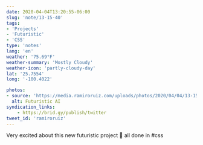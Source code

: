 ```yaml
---
date: 2020-04-04T13:20:55-06:00
slug: 'note/13-15-40'
tags:
- 'Projects'
- 'Futuristic'
- 'CSS'
type: 'notes'
lang: 'en'
weather: '75.69°F'
weather-summary: 'Mostly Cloudy'
weather-icon: 'partly-cloudy-day'
lat: '25.7554'
long: '-100.4022'

photos:
- source: 'https://media.ramiroruiz.com/uploads/photos/2020/04/04/13-15-40/futuristic-ai.mov'
  alt: Futuristic AI
syndication_links:
    - https://brid.gy/publish/twitter
tweet_id: 'ramiroruiz'
---
```

Very excited about this new futuristic project 🤩 all done in #css